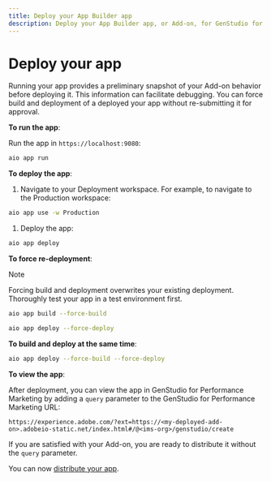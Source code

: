 ```yaml
---
title: Deploy your App Builder app
description: Deploy your App Builder app, or Add-on, for GenStudio for Performance Marketing.
---
```


# Deploy your app
 
Running your app provides a preliminary snapshot of your Add-on behavior before deploying it. This information can facilitate debugging. You can force build and deployment of a deployed your app without re-submitting it for approval.


**To run the app**:

Run the app in `https://localhost:9080`:

```bash
aio app run
``` 

**To deploy the app**:

1. Navigate to your Deployment workspace. For example, to navigate to the Production workspace:

  ```bash
  aio app use -w Production
  ```

1. Deploy the app:

  ```bash
aio app deploy
```

**To force re-deployment**:

>[!NOTE]
>
>Forcing build and deployment overwrites your existing deployment. Thoroughly test your app in a test environment first.

  ```bash
  aio app build --force-build
  ```

  ```bash
  aio app deploy --force-deploy
  ```

**To build and deploy at the same time**: 

  ```bash
  aio app deploy --force-build --force-deploy
  ```
  
**To view the app**:

After deployment, you can view the app in GenStudio for Performance Marketing by adding a `query` parameter to the GenStudio for Performance Marketing URL:

`https://experience.adobe.com/?ext=https://<my-deployed-add-on>.adobeio-static.net/index.html#/@<ims-org>/genstudio/create`

If you are satisfied with your Add-on, you are ready to distribute it without the `query` parameter.

You can now [distribute your app](distribute-app.md).
